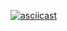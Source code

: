 [![asciicast](https://asciinema.org/a/b4v31wo5bmgp6ad4e41tk7jbe.png)](https://asciinema.org/a/b4v31wo5bmgp6ad4e41tk7jbe)
